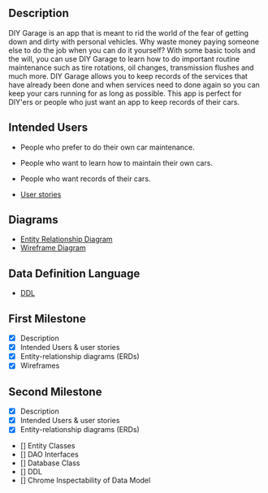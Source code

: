 ## Description

DIY Garage is an app that is meant to rid the world of the fear of getting down and dirty with 
personal vehicles. Why waste money paying someone else to do the job when you can do it yourself?
With some basic tools and the will, you can use DIY Garage to learn how to do important routine
maintenance such as tire rotations, oil changes, transmission flushes and much more. DIY Garage
allows you to keep records of the services that have already been done and when services need to
done again so you can keep your cars running for as long as possible. This app is perfect for
DIY'ers or people who just want an app to keep records of their cars.   


## Intended Users

* People who prefer to do their own car maintenance. 
* People who want to learn how to maintain their own cars.
* People who want records of their cars.

* [User stories](docs/user-stories.md)

## Diagrams

* [Entity Relationship Diagram](docs/erd.md)
* [Wireframe Diagram](docs/wireframe.md)


## Data Definition Language

* [DDL](docs/ddl.md)


## First Milestone

* [x] Description
* [x] Intended Users &amp; user stories
* [x] Entity-relationship diagrams (ERDs)
* [x] Wireframes

## Second Milestone

* [x] Description
* [x] Intended Users &amp; user stories
* [x] Entity-relationship diagrams (ERDs)
* [] Entity Classes
* [] DAO Interfaces
* [] Database Class
* [] DDL
* [] Chrome Inspectability of Data Model
